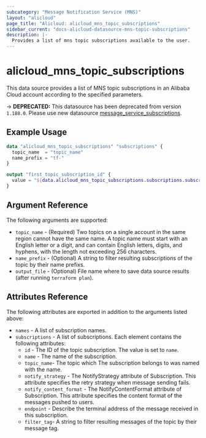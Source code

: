 ```yaml
---
subcategory: "Message Notification Service (MNS)"
layout: "alicloud"
page_title: "Alicloud: alicloud_mns_topic_subscriptions"
sidebar_current: "docs-alicloud-datasource-mns-topic-subscriptions"
description: |-
  Provides a list of mns topic subscriptions available to the user.
---
```


# alicloud\_mns\_topic_subscriptions

This data source provides a list of MNS topic subscriptions in an Alibaba Cloud account according to the specified parameters.

-> **DEPRECATED:**  This datasource has been deprecated from version `1.188.0`. Please use new datasource [message_service_subscriptions](https://www.terraform.io/docs/providers/alicloud/d/message_service_subscriptions).

## Example Usage

```terraform
data "alicloud_mns_topic_subscriptions" "subscriptions" {
  topic_name  = "topic_name"
  name_prefix = "tf-"
}

output "first_topic_subscription_id" {
  value = "${data.alicloud_mns_topic_subscriptions.subscriptions.subscriptions.0.id}"
}
```

## Argument Reference

The following arguments are supported:

* `topic_name` - (Required) Two topics on a single account in the same region cannot have the same name. A topic name must start with an English letter or a digit, and can contain English letters, digits, and hyphens, with the length not exceeding 256 characters.
* `name_prefix` - (Optional) A string to filter resulting subscriptions of the topic by their name prefixs.
* `output_file` - (Optional) File name where to save data source results (after running `terraform plan`).

## Attributes Reference

The following attributes are exported in addition to the arguments listed above:

* `names` - A list of subscription names.
* `subscriptions` - A list of subscriptions. Each element contains the following attributes:
  * `id` - The ID of the topic subscription. The value is set to `name`.
  * `name` - The name of the subscription.
  * `topic_name`- The topic which The subscription belongs to was named with the name.
  * `notify_strategy` - The NotifyStrategy attribute of Subscription. This attribute specifies the retry strategy when message sending fails.
  * `notify_content_format` - The NotifyContentFormat attribute of Subscription. This attribute specifies the content format of the messages pushed to users.
  * `endpoint` - Describe the terminal address of the message received in this subscription.
  * `filter_tag`- A string to filter resulting messages of the topic by their message tag.
